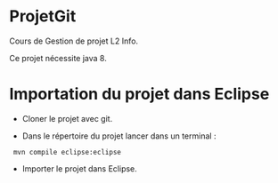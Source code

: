 # ProjetGit
Cours de Gestion de projet L2 Info.

Ce projet nécessite java 8.

# Importation du projet dans Eclipse

* Cloner le projet avec git.

* Dans le répertoire du projet lancer dans un terminal :
```
 mvn compile eclipse:eclipse
```

* Importer le projet dans Eclipse.
